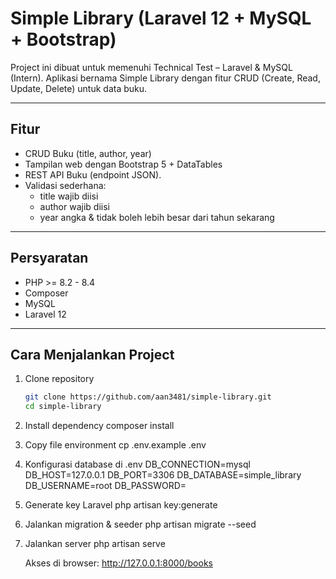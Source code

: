 # Simple Library (Laravel 12 + MySQL + Bootstrap)

Project ini dibuat untuk memenuhi Technical Test – Laravel & MySQL (Intern).
Aplikasi bernama Simple Library dengan fitur CRUD (Create, Read, Update, Delete) untuk data buku.

---

## Fitur
- CRUD Buku (title, author, year)
- Tampilan web dengan Bootstrap 5 + DataTables
- REST API Buku (endpoint JSON).
- Validasi sederhana:
  - title wajib diisi
  - author wajib diisi
  - year angka & tidak boleh lebih besar dari tahun sekarang

---

## Persyaratan
- PHP >= 8.2 - 8.4
- Composer
- MySQL
- Laravel 12


---

## Cara Menjalankan Project

1. Clone repository
   ```bash
   git clone https://github.com/aan3481/simple-library.git
   cd simple-library

2. Install dependency
   composer install

3. Copy file environment
   cp .env.example .env

4. Konfigurasi database di .env
   DB_CONNECTION=mysql
   DB_HOST=127.0.0.1
   DB_PORT=3306
   DB_DATABASE=simple_library
   DB_USERNAME=root
   DB_PASSWORD=

5. Generate key Laravel
   php artisan key:generate

6. Jalankan migration & seeder
   php artisan migrate --seed

7. Jalankan server
   php artisan serve

   Akses di browser: http://127.0.0.1:8000/books